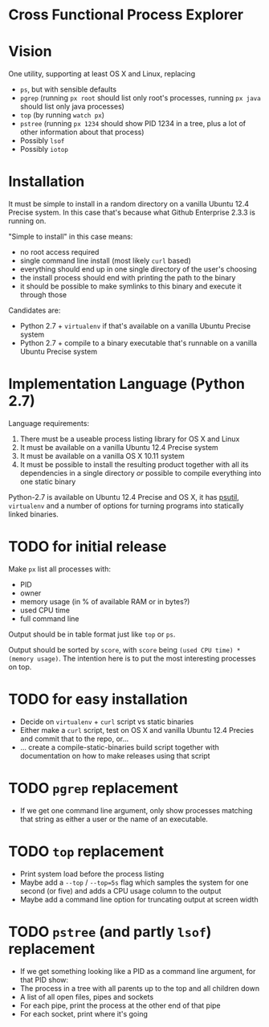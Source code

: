 # Cross Functional Process Explorer

# Vision
One utility, supporting at least OS X and Linux, replacing
* `ps`, but with sensible defaults
* `pgrep` (running `px root` should list only root's processes, running
`px java` should list only java processes)
* `top` (by running `watch px`)
* `pstree` (running `px 1234` should show PID 1234 in a tree, plus a lot of
other information about that process)
* Possibly `lsof`
* Possibly `iotop`

# Installation

It must be simple to install in a random directory on a vanilla
Ubuntu 12.4 Precise system. In this case that's because what Github Enterprise
2.3.3 is running on.

"Simple to install" in this case means:
* no root access required
* single command line install (most likely `curl` based)
* everything should end up in one single directory of the user's choosing
* the install process should end with printing the path to the binary
* it should be possible to make symlinks to this binary and execute it through
those

Candidates are:
* Python 2.7 + `virtualenv` if that's available on a vanilla Ubuntu Precise
system
* Python 2.7 + compile to a binary executable that's runnable on a vanilla
Ubuntu Precise system

# Implementation Language (Python 2.7)
Language requirements:
1. There must be a useable process listing library for OS X and Linux
2. It must be available on a vanilla Ubuntu 12.4 Precise system
3. It must be available on a vanilla OS X 10.11 system
4. It must be possible to install the resulting product together with all its
dependencies in a single directory *or* possible to compile everything into one
static binary

Python-2.7 is available on Ubuntu 12.4 Precise and OS X, it has
[psutil](https://pythonhosted.org/psutil/), `virtualenv` and a number of options
for turning programs into statically linked binaries.

# TODO for initial release
Make `px` list all processes with:
* PID
* owner
* memory usage (in % of available RAM or in bytes?)
* used CPU time
* full command line

Output should be in table format just like `top` or `ps`.

Output should be sorted by `score`, with `score` being `(used CPU time) *
(memory usage)`. The intention here is to put the most interesting processes on
top.

# TODO for easy installation
* Decide on `virtualenv` + `curl` script vs static binaries
* Either make a `curl` script, test on OS X and vanilla Ubuntu 12.4 Precies and
commit that to the repo, or...
* ... create a compile-static-binaries build script together with documentation
on how to make releases using that script

# TODO `pgrep` replacement
* If we get one command line argument, only show processes matching that string
as either a user or the name of an executable.

# TODO `top` replacement
* Print system load before the process listing
* Maybe add a `--top` / `--top=5s` flag which samples the system for one second
(or five) and adds a CPU usage column to the output
* Maybe add a command line option for truncating output at screen width

# TODO `pstree` (and partly `lsof`) replacement
* If we get something looking like a PID as a command line argument, for that
PID show:
 * The process in a tree with all parents up to the top and all children down
 * A list of all open files, pipes and sockets
 * For each pipe, print the process at the other end of that pipe
 * For each socket, print where it's going
